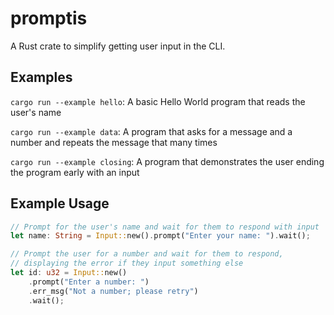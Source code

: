 # promptis
A Rust crate to simplify getting user input in the CLI.

## Examples
`cargo run --example hello`: A basic Hello World program that reads the user's name

`cargo run --example data`: A program that asks for a message and a number and repeats the message that many times

`cargo run --example closing`: A program that demonstrates the user ending the program early with an input

## Example Usage
```rust
// Prompt for the user's name and wait for them to respond with input
let name: String = Input::new().prompt("Enter your name: ").wait();

// Prompt the user for a number and wait for them to respond, 
// displaying the error if they input something else
let id: u32 = Input::new()
    .prompt("Enter a number: ")
    .err_msg("Not a number; please retry")
    .wait();
```